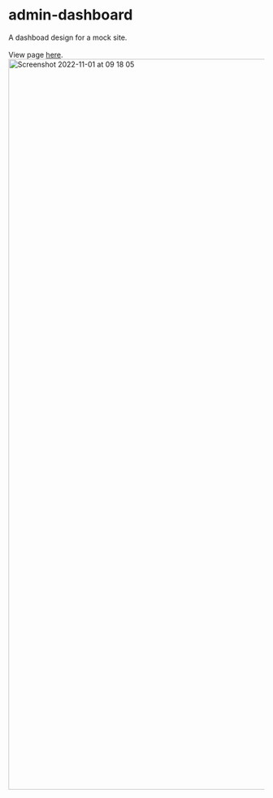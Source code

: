 # admin-dashboard
A dashboad design for a mock site.<br>
<br>
View page [here](https://worthyag.github.io/admin-dashboard/). 
<img width="1440" alt="Screenshot 2022-11-01 at 09 18 05" src="https://user-images.githubusercontent.com/89931577/199201134-6105493d-86af-4085-99aa-23f15f0029ad.png">
